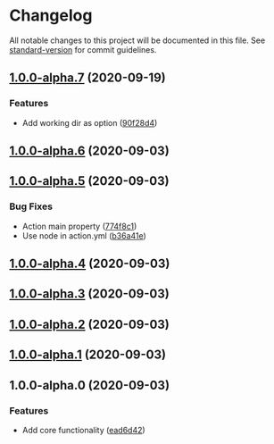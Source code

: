 # Changelog

All notable changes to this project will be documented in this file. See [standard-version](https://github.com/conventional-changelog/standard-version) for commit guidelines.

## [1.0.0-alpha.7](https://github.com/tkottke90/ghaction-record-step/compare/v1.0.0-alpha.6...v1.0.0-alpha.7) (2020-09-19)


### Features

* Add working dir as option ([90f28d4](https://github.com/tkottke90/ghaction-record-step/commit/90f28d4f0e0a074799014b81d3c32000b68bdc0f))

## [1.0.0-alpha.6](https://github.com/tkottke90/ghaction-record-step/compare/v1.0.0-alpha.5...v1.0.0-alpha.6) (2020-09-03)

## [1.0.0-alpha.5](https://github.com/tkottke90/ghaction-record-step/compare/v1.0.0-alpha.4...v1.0.0-alpha.5) (2020-09-03)


### Bug Fixes

* Action main property ([774f8c1](https://github.com/tkottke90/ghaction-record-step/commit/774f8c1a9530ccb4ca1d1f7d13edcf304ce57b3b))
* Use node in action.yml ([b36a41e](https://github.com/tkottke90/ghaction-record-step/commit/b36a41eed6dabb45e576aeb89f41175befe8519b))

## [1.0.0-alpha.4](https://github.com/tkottke90/ghaction-record-step/compare/v1.0.0-alpha.3...v1.0.0-alpha.4) (2020-09-03)

## [1.0.0-alpha.3](https://github.com/tkottke90/ghaction-record-step/compare/v1.0.0-alpha.2...v1.0.0-alpha.3) (2020-09-03)

## [1.0.0-alpha.2](https://github.com/tkottke90/ghaction-record-step/compare/v1.0.0-alpha.1...v1.0.0-alpha.2) (2020-09-03)

## [1.0.0-alpha.1](https://github.com/tkottke90/ghaction-record-step/compare/v1.0.0-alpha.0...v1.0.0-alpha.1) (2020-09-03)

## 1.0.0-alpha.0 (2020-09-03)


### Features

* Add core functionality ([ead6d42](https://github.com/tkottke90/ghaction-record-step/commit/ead6d42be34911e3f12d813fce03e73b981806f3))
